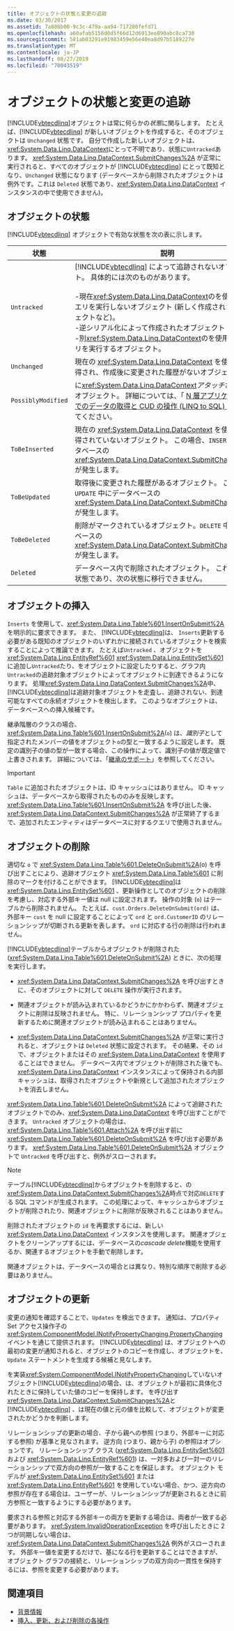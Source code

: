```yaml
---
title: オブジェクトの状態と変更の追跡
ms.date: 03/30/2017
ms.assetid: 7a808b00-9c3c-479a-aa94-717280fefd71
ms.openlocfilehash: a60afab5158d0d5f66d12d6913ee890abc8ca730
ms.sourcegitcommit: 581ab03291e91983459e56e40ea8d97b5189227e
ms.translationtype: MT
ms.contentlocale: ja-JP
ms.lasthandoff: 08/27/2019
ms.locfileid: "70043519"
---
```

# <a name="object-states-and-change-tracking"></a>オブジェクトの状態と変更の追跡

[!INCLUDE[vbtecdlinq](../../../../../../includes/vbtecdlinq-md.md)]オブジェクトは常に何らかの*状態*に関与します。 たとえば、[!INCLUDE[vbtecdlinq](../../../../../../includes/vbtecdlinq-md.md)] が新しいオブジェクトを作成すると、そのオブジェクトは `Unchanged` 状態です。 自分で作成した新しいオブジェクトは、 <xref:System.Data.Linq.DataContext>にとって不明であり、状態に`Untracked`あります。 <xref:System.Data.Linq.DataContext.SubmitChanges%2A> が正常に実行されると、すべてのオブジェクトが [!INCLUDE[vbtecdlinq](../../../../../../includes/vbtecdlinq-md.md)] にとって既知となり、`Unchanged` 状態になります (データベースから削除されたオブジェクトは例外です。これは `Deleted` 状態であり、<xref:System.Data.Linq.DataContext> インスタンスの中で使用できません)。

## <a name="object-states"></a>オブジェクトの状態

[!INCLUDE[vbtecdlinq](../../../../../../includes/vbtecdlinq-md.md)] オブジェクトで有効な状態を次の表に示します。

|状態|説明|
|-----------|-----------------|
|`Untracked`|[!INCLUDE[vbtecdlinq](../../../../../../includes/vbtecdlinq-md.md)] によって追跡されないオブジェクト。 具体的には次のものがあります。<br /><br /> -現在<xref:System.Data.Linq.DataContext>のを使用してクエリを実行しないオブジェクト (新しく作成されたオブジェクトなど)。<br />-逆シリアル化によって作成されたオブジェクト<br />-別<xref:System.Data.Linq.DataContext>のを使用してクエリを実行するオブジェクト。|
|`Unchanged`|現在の <xref:System.Data.Linq.DataContext> を使用して取得され、作成後に変更された履歴がないオブジェクト。|
|`PossiblyModified`|に<xref:System.Data.Linq.DataContext>*アタッチ*されているオブジェクト。 詳細については、「 [N 層アプリケーションでのデータの取得と CUD の操作 (LINQ to SQL)](../../../../../../docs/framework/data/adonet/sql/linq/data-retrieval-and-cud-operations-in-n-tier-applications.md)」を参照してください。|
|`ToBeInserted`|現在の <xref:System.Data.Linq.DataContext> を使用して取得されていないオブジェクト。 この場合、`INSERT` 中にデータベースの <xref:System.Data.Linq.DataContext.SubmitChanges%2A> が発生します。|
|`ToBeUpdated`|取得後に変更された履歴があるオブジェクト。 この場合、`UPDATE` 中にデータベースの <xref:System.Data.Linq.DataContext.SubmitChanges%2A> が発生します。|
|`ToBeDeleted`|削除がマークされているオブジェクト。`DELETE` 中にデータベースの <xref:System.Data.Linq.DataContext.SubmitChanges%2A> が発生します。|
|`Deleted`|データベース内で削除されたオブジェクト。 これは最後の状態であり、次の状態に移行できません。|

## <a name="inserting-objects"></a>オブジェクトの挿入

`Inserts` を使用して、<xref:System.Data.Linq.Table%601.InsertOnSubmit%2A> を明示的に要求できます。 また、 [!INCLUDE[vbtecdlinq](../../../../../../includes/vbtecdlinq-md.md)]は、 `Inserts`更新する必要がある既知のオブジェクトのいずれかに接続されているオブジェクトを検索することによって推論できます。 たとえば`Untracked` 、オブジェクトを<xref:System.Data.Linq.EntityRef%601> <xref:System.Data.Linq.EntitySet%601>に追加し`Untracked`たり、をオブジェクトに設定したりすると、グラフ内`Untracked`の追跡対象オブジェクトによってオブジェクトに到達できるようになります。 処理<xref:System.Data.Linq.DataContext.SubmitChanges%2A>中、 [!INCLUDE[vbtecdlinq](../../../../../../includes/vbtecdlinq-md.md)]は追跡対象オブジェクトを走査し、追跡されない、到達可能なすべての永続オブジェクトを検出します。 このようなオブジェクトは、データベースへの挿入候補です。

継承階層のクラスの場合、 <xref:System.Data.Linq.Table%601.InsertOnSubmit%2A>(`o`) は、*識別子*として指定されたメンバーの値をオブジェクト`o`の型と一致するように設定します。 既定の識別子の値の型が一致する場合、この操作によって、識別子の値が既定値で上書きされます。 詳細については、「[継承のサポート](../../../../../../docs/framework/data/adonet/sql/linq/inheritance-support.md)」を参照してください。

> [!IMPORTANT]
> `Table` に追加されたオブジェクトは、ID キャッシュにはありません。 ID キャッシュは、データベースから取得されたもののみを反映します。 <xref:System.Data.Linq.Table%601.InsertOnSubmit%2A> を呼び出した後、<xref:System.Data.Linq.DataContext.SubmitChanges%2A> が正常終了するまで、追加されたエンティティはデータベースに対するクエリで使用されません。

## <a name="deleting-objects"></a>オブジェクトの削除

適切な `o` で <xref:System.Data.Linq.Table%601.DeleteOnSubmit%2A>(o) を呼び出すことにより、追跡オブジェクト <xref:System.Data.Linq.Table%601> に削除のマークを付けることができます。 [!INCLUDE[vbtecdlinq](../../../../../../includes/vbtecdlinq-md.md)]は<xref:System.Data.Linq.EntitySet%601> 、更新操作としてのオブジェクトの削除を考慮し、対応する外部キー値は null に設定されます。 操作の対象 (`o`) はテーブルから削除されません。 たとえば、`cust.Orders.DeleteOnSubmit(ord)` は、外部キー `cust` を null に設定することによって `ord` と `ord.CustomerID` のリレーションシップが切断される更新を表します。 `ord` に対応する行の削除は行われません。

[!INCLUDE[vbtecdlinq](../../../../../../includes/vbtecdlinq-md.md)]テーブルからオブジェクトが削除された (<xref:System.Data.Linq.Table%601.DeleteOnSubmit%2A>) ときに、次の処理を実行します。

- <xref:System.Data.Linq.DataContext.SubmitChanges%2A> を呼び出すときに、そのオブジェクトに対して `DELETE` 操作が実行されます。

- 関連オブジェクトが読み込まれているかどうかにかかわらず、関連オブジェクトに削除は反映されません。 特に、リレーションシップ プロパティを更新するために関連オブジェクトが読み込まれることはありません。

- <xref:System.Data.Linq.DataContext.SubmitChanges%2A> が正常に実行されると、オブジェクトは `Deleted` 状態に設定されます。 その結果、その `id` で、オブジェクトまたはその <xref:System.Data.Linq.DataContext> を使用することはできません。 データベース内でオブジェクトが削除された後でも、<xref:System.Data.Linq.DataContext> インスタンスによって保持される内部キャッシュは、取得されたオブジェクトや新規として追加されたオブジェクトを消去しません。

<xref:System.Data.Linq.Table%601.DeleteOnSubmit%2A> によって追跡されたオブジェクトでのみ、<xref:System.Data.Linq.DataContext> を呼び出すことができます。 `Untracked` オブジェクトの場合は、<xref:System.Data.Linq.Table%601.Attach%2A> を呼び出す前に <xref:System.Data.Linq.Table%601.DeleteOnSubmit%2A> を呼び出す必要があります。 <xref:System.Data.Linq.Table%601.DeleteOnSubmit%2A> オブジェクトで `Untracked` を呼び出すと、例外がスローされます。

> [!NOTE]
> テーブル[!INCLUDE[vbtecdlinq](../../../../../../includes/vbtecdlinq-md.md)]からオブジェクトを削除すると、の<xref:System.Data.Linq.DataContext.SubmitChanges%2A>時点で対応`DELETE`する SQL コマンドが生成されます。 この処理によって、キャッシュからオブジェクトが削除されたり、関連オブジェクトに削除が反映されることはありません。
>
> 削除されたオブジェクトの `id` を再要求するには、新しい <xref:System.Data.Linq.DataContext> インスタンスを使用します。 関連オブジェクトをクリーンアップするには、データベースの*cascade delete*機能を使用するか、関連するオブジェクトを手動で削除します。
>
> 関連オブジェクトは、データベースの場合とは異なり、特別な順序で削除する必要はありません。

## <a name="updating-objects"></a>オブジェクトの更新

変更の通知を確認することで、`Updates` を検出できます。 通知は、プロパティ Set アクセス操作子の <xref:System.ComponentModel.INotifyPropertyChanging.PropertyChanging> イベントを通じて提供されます。 [!INCLUDE[vbtecdlinq](../../../../../../includes/vbtecdlinq-md.md)] は、オブジェクトへの最初の変更が通知されると、オブジェクトのコピーを作成し、オブジェクトを、`Update` ステートメントを生成する候補と見なします。

を実装<xref:System.ComponentModel.INotifyPropertyChanging>していないオブジェクト[!INCLUDE[vbtecdlinq](../../../../../../includes/vbtecdlinq-md.md)]の場合、は、オブジェクトが最初に具体化されたときに保持していた値のコピーを保持します。 を呼び出す<xref:System.Data.Linq.DataContext.SubmitChanges%2A>と[!INCLUDE[vbtecdlinq](../../../../../../includes/vbtecdlinq-md.md)] 、は現在の値と元の値を比較して、オブジェクトが変更されたかどうかを判断します。

リレーションシップの更新の場合、子から親への参照 (つまり、外部キーに対応する参照) が基準と見なされます。 逆方向 (つまり、親から子) の参照はオプションです。 リレーションシップ クラス (<xref:System.Data.Linq.EntitySet%601> および <xref:System.Data.Linq.EntityRef%601>) は、一対多および一対一のリレーションシップで双方向の参照が一致することを保証します。 オブジェクト モデルが <xref:System.Data.Linq.EntitySet%601> または <xref:System.Data.Linq.EntityRef%601> を使用していない場合、かつ、逆方向の参照が存在する場合は、ユーザーが、リレーションシップが更新されるときに前方参照と一致するようにする必要があります。

要求される参照と対応する外部キーの両方を更新する場合は、両者が一致する必要があります。 <xref:System.InvalidOperationException> を呼び出したときに 2 つが同期しない場合は、<xref:System.Data.Linq.DataContext.SubmitChanges%2A> 例外がスローされます。 外部キー値を変更するだけで、基になる行を更新することはできますが、オブジェクト グラフの接続と、リレーションシップの双方向の一貫性を保持するには、参照を変更する必要があります。

## <a name="see-also"></a>関連項目

- [背景情報](../../../../../../docs/framework/data/adonet/sql/linq/background-information.md)
- [挿入、更新、および削除の各操作](../../../../../../docs/framework/data/adonet/sql/linq/insert-update-and-delete-operations.md)
